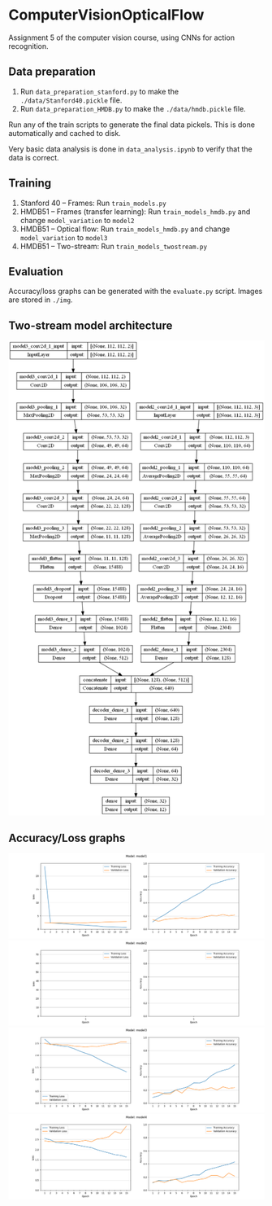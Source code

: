 # ComputerVisionOpticalFlow

Assignment 5 of the computer vision course, using CNNs for action recognition.

## Data preparation

1. Run `data_preparation_stanford.py` to make the `./data/Stanford40.pickle` file.
2. Run `data_preparation_HMDB.py` to make the `./data/hmdb.pickle` file.

Run any of the train scripts to generate the final data pickels. This is done automatically and cached to disk.

Very basic data analysis is done in `data_analysis.ipynb` to verify that the data is correct.

## Training

1. Stanford 40 – Frames: Run `train_models.py`
2. HMDB51 – Frames (transfer learning): Run `train_models_hmdb.py` and change `model_variation` to `model2`
3. HMDB51 – Optical flow: Run `train_models_hmdb.py` and change `model_variation` to `model3`
4. HMDB51 – Two-stream: Run `train_models_twostream.py`

## Evaluation

Accuracy/loss graphs can be generated with the `evaluate.py` script. Images are stored in `./img`.

## Two-stream model architecture

![Two-stream](models/twostream.png)

## Accuracy/Loss graphs

![Model 1](img/plot_model1.png)
![Model 2](img/plot_model2.png)
![Model 3](img/plot_model3.png)
![Model 4](img/plot_model4.png)
